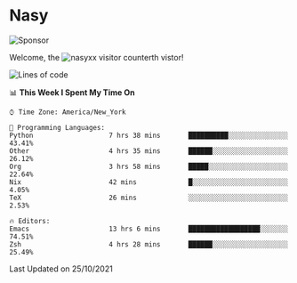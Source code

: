 # Nasy

<!--
<p align="center">
<img height="200" src="https://github-readme-stats.vercel.app/api?username=nasyxx&count_private=true&show_icons=true&theme=dracula&include_all_commits=true"/>
<img height="200" src="https://github-readme-stats.vercel.app/api/top-langs/?username=nasyxx&theme=dracula&hide=html,jupyter+notebook&count_private=true&show_icons=true"/>
</p>

  
----------------
-->

![Sponsor](https://img.shields.io/static/v1.svg?label=Sponsor&message=%E2%9D%A4&logo=GitHub&style=flat&color=pink)
 
Welcome, the ![nasyxx visitor counter](https://count.getloli.com/get/@nasyxx?theme=rule34)th vistor!
 
<!--START_SECTION:waka-->
![Lines of code](https://img.shields.io/badge/From%20Hello%20World%20I%27ve%20Written-5.4%20million%20lines%20of%20code-blue)

📊 **This Week I Spent My Time On** 

```text
⌚︎ Time Zone: America/New_York

💬 Programming Languages: 
Python                   7 hrs 38 mins       ██████████░░░░░░░░░░░░░░░   43.41% 
Other                    4 hrs 35 mins       ██████░░░░░░░░░░░░░░░░░░░   26.12% 
Org                      3 hrs 58 mins       █████░░░░░░░░░░░░░░░░░░░░   22.64% 
Nix                      42 mins             █░░░░░░░░░░░░░░░░░░░░░░░░   4.05% 
TeX                      26 mins             ░░░░░░░░░░░░░░░░░░░░░░░░░   2.53%

🔥 Editors: 
Emacs                    13 hrs 6 mins       ██████████████████░░░░░░░   74.51% 
Zsh                      4 hrs 28 mins       ██████░░░░░░░░░░░░░░░░░░░   25.49%

```


 Last Updated on 25/10/2021
<!--END_SECTION:waka-->

<!-- ![visitors](https://visitor-badge.laobi.icu/badge?page_id=nasyxx.nasyxx) -->
